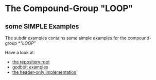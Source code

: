 # The Compound-Group "LOOP" #

## some SIMPLE Examples   ##

The subdir [examples](./examples) contains some simple examples for the  compound-group **"LOOP"*

Have a look at:
- [the repository root](/)
- [godbolt examples](../ogis-godbolt.examples)
- [the header-only implementation](../ogis-cpp-loop/include)


